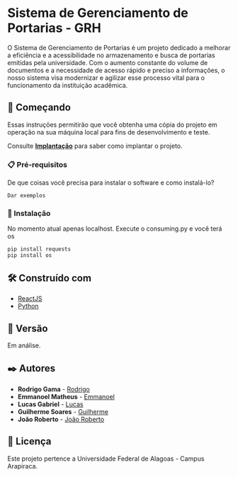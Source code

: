 # Sistema de Gerenciamento de Portarias - GRH

O Sistema de Gerenciamento de Portarias é um projeto dedicado a melhorar a eficiência e a acessibilidade no armazenamento e busca de portarias emitidas pela universidade. Com o aumento constante do volume de documentos e a necessidade de acesso rápido e preciso a informações, o nosso sistema visa modernizar e agilizar esse processo vital para o funcionamento da instituição acadêmica.

## 🚀 Começando

Essas instruções permitirão que você obtenha uma cópia do projeto em operação na sua máquina local para fins de desenvolvimento e teste.

Consulte **[Implantação](#-implanta%C3%A7%C3%A3o)** para saber como implantar o projeto.

### 📋 Pré-requisitos

De que coisas você precisa para instalar o software e como instalá-lo?

```
Dar exemplos
```

### 🔧 Instalação

No momento atual apenas localhost. Execute o consuming.py e você terá os 

```
pip install requests
pip install os
```

## 🛠️ Construído com

* [ReactJS](https://react.dev) 
* [Python](https://www.python.org)

## 📌 Versão

Em análise.

## ✒️ Autores

* **Rodrigo Gama** - [Rodrigo](https://github.com/RodrigoGama-4/RodrigoGama-4)
* **Emmanoel Matheus** - [Emmanoel](https://github.com/Manel10010)
* **Lucas Gabriel** - [Lucas](https://github.com/Lucasdias02)
* **Guilherme Soares** - [Guilherme](https://github.com/guilhermekaua1)
* **João Roberto** - [João Roberto](https://github.com/joaorroberto)

## 📄 Licença

Este projeto pertence a Universidade Federal de Alagoas - Campus Arapiraca.

